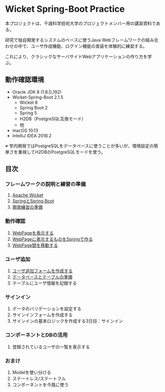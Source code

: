 # Wicket Spring-Boot Practice

本プロジェクトは、千歳科学技術大学のプロジェクトメンバー用の講習資料である。

研究で独自開発するシステムのベースに使うJava Webフレームワークの組み合わせの中で、ユーザ作成機能、ログイン機能の実装を体験的に練習する。

これにより、クラシックなサーバサイドWebアプリケーションの作り方を学ぶ。

## 動作確認環境

- Oracle JDK 8 (1.8.0_192)
- Wicket-Spring-Boot 2.1.5
    - Wicket 8
    - Spring Boot 2
    - Spring 5
    - H2DB（PostgreSQL互換モード）
    - 他
- macOS 10.13
- IntelliJ IDEA 2018.2

※ 学内開発ではPostgreSQLをデータベースに使うことが多いが、環境設定の簡単さを重視してH2DBのPostgreSQLモードを使う。

## 目次

### フレームワークの説明と練習の準備

1. [Apache Wicket](doc/A01/01.md)
1. [SpringとSpring Boot](doc/A02/01.md)
1. [開発練習の準備](doc/A03/01.md)

### 動作確認

1. [WebPageを表示する](doc/B01/01.md)
1. [WebPageに表示するものをSpringで作る](doc/B02/01.md)
1. [WebPage間を移動する](doc/B03/01.md)

### ユーザ追加

1. [ユーザ追加フォームを作成する](doc/C01/01.md)
1. [データベースとテーブルの準備](doc/C02/01.md)
1. テーブルにユーザ情報を記録する

### サインイン

1. データのバリデーションを設定する
1. サインインフォームを作成する
1. サインインの基本ロジックを作成する3日目：サインイン

### コンポーネントとDBの活用

1. 登録されているユーザの一覧を表示する

### おまけ

1. Modelを使い分ける
1. ステートレス/ステートフル
1. コンポーネントを今風に使う